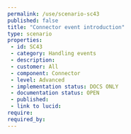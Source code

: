 ```yaml
---
permalink: /use/scenario-sc43
published: false
title: "Connector event introduction"
type: scenario
properties:
 - id: SC43
 - category: Handling events
 - description: 
 - customer: All
 - component: Connector
 - level: Advanced
 - implementation status: DOCS ONLY
 - documentation status: OPEN
 - published: 
 - link to lucid: 
require:
required_by:
---
```

